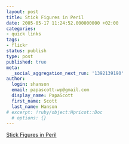```yaml
---
layout: post
title: Stick Figures in Peril
date: 2005-05-17 11:24:52.000000000 +02:00
categories:
- quick links
tags:
- flickr
status: publish
type: post
published: true
meta:
  _social_aggregation_next_run: '1392139190'
author:
  login: shanson
  email: papascott-wp@gmail.com
  display_name: PapaScott
  first_name: Scott
  last_name: Hanson
# excerpt: !ruby/object:Hpricot::Doc
  # options: {}
---
```

<p><a href="http://www.flickr.com/groups/stickfiguresinperil/" title="Flickr: Stick Figures in Peril">Stick Figures in Peril</a></p>
